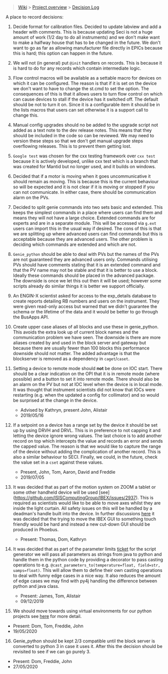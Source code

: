 > [Wiki](Home) > [Project overview](Project-overview) > [Decision Log](Decision-Log)

A place to record decisions:

1. Decide format for calibration files. Decided to update labview and add a header with comments. This is because updating Seci is not a huge amount of work (1/2 day to do all instruments) and we don't make want to make a halfway house that has to be changed in the future. We don't want to go as far as allowing manufacturer file directly in EPICs because this is hard; this option can happen in the future.

2. We will not (in general) put `@init` handlers on records. This is because it is hard to do for any records which contain intermediate logic.

3. Flow control macros will be available as a settable macro for devices on which it can be configured. The reason is that if it is set on the device we don't want to have to change the st.cmd to set the option. The consequences of this is that it allows users to turn flow control on which can cause devices to stall if the device has it switched off. The default should be not to turn it on. Since it is a configurable item it should be in the lists macros that users can set otherwise it is a support call to change this.

4. Manual config upgrades should no be added to the upgrade script not added as a text note to the dev release notes. This means that they should be included in the code so can be reviewed. We may need to version these steps so that we don't get manual upgrade steps overflowing releases. This is to prevent them getting lost.

5. `Google test` was chosen for the cxx testing framework over `cxx test` because it is actively developed, unlike cxx test which is a branch that was created for Mantid but no longer used, and it builds on windows.

6. Decided that if a motor is moving when it goes uncommunicative it should remain as moving. This is because this is the current behaviour so will be expected and it is not clear if it is moving or stopped if you can not communicate. In either case, there should be communication alarm on the PVs.

7. Decided to split genie commands into two sets basic and extended. This keeps the simplest commands in a place where users can find them and means they will not have a large choice. Extended commands are for experts and are in a separate module. This will be accessed via `g.ext` users can import this in the usual way if desired. The cons of this is that we are splitting up where advanced users can find commands but this is acceptable because they are advanced users. The other problem is deciding which commands are extended and which are not.

8. `Genie_python` should be able to deal with PVs but the names of the PVs are not guaranteed they are advanced users only. Commands utilising PVs should have comments stating that it is an extended command and that the PV name may not be stable and that it is better to use a block. Ideally these commands should be placed in the advanced package. The downside is once we let this out then it will be used; however some scripts already do similar things it is better we support officially.

9. An ENGIN-X scientist asked for access to the exp_details database to create reports detailing RB numbers and users on the instrument. They were given read-only access but warned that we didn't guarantee the schema or the lifetime of the data and it would be better to go through the BusApps API.

10. Create upper case aliases of all blocks and use these in genie_python. This avoids the extra look up of current block names and the communication problem we have seen. The downside is there are more aliases created by and used in the block server and gateway but because there are usually fewer than 100 blocks this performance downside should not matter. The added advantage is that the blockserver is removed as a dependency in `caget`/`caset`.

11. Setting a device to remote mode should **not** be done on IOC start. There should be a clear indication on the OPI that it is in remote mode (where possible) and a button to set it into remote mode. There should also be an alarm on the PV but not at IOC level when the device is in local mode. It was thought that instrument scientists did not know that IOCs were restarting (e.g. when the updated a config for collimator) and so would be surprised at the change in the device.
    - Advised by Kathryn, present John, Alistair
    - 2019/05/16

12. If a setpoint on a device has a range set by the device it should be set up by using DRVH and DRVL. This is in preference to not capping it and letting the device ignore wrong values. The last choice is to add another record on top which intercepts the value and records an error and sends the capped value. The reason is that we would like to capture the range of the device without adding the complication of another record. This is also a similar behaviour to SECI. Finally, we could, in the future, check the value set in a `cset` against these values.
    - Present, John, Tom, Aaron, David and Freddie
    - 2019/07/05

13. It was decided that as part of the motion system on ZOOM a tablet or some other handheld device will be used [see] (https://github.com/ISISComputingGroup/IBEX/issues/2937). This is required as scientists would like to be able to move axes whilst they are inside the light curtain. All safety issues on this will be handled by a deadman's handle built into the device. In further discussions [here](https://github.com/ISISComputingGroup/IBEX/issues/4238) it was decided that the trying to move the IBEX GUI to something touch friendly would be hard and instead a new cut-down GUI should be produced in Phoebus.
    - Present: Thomas, Dom, Kathryn

14. It was decided that as part of the parameter limits [ticket](https://github.com/ISISComputingGroup/IBEX/issues/4168) for the script generator we will pass all parameters as strings from java to python and handle them in the python code by providing a decorator to pass casting operations to e.g. `@cast_parameters_to(temperature=float, field=str, uamps=float)`. This will allow them to define their own casting operations to deal with funny edge cases in a nice way. It also reduces the amount of edge cases we may find with py4j handling the difference between python and java class.
    - Present: James, Tom, Alistair
    - 09/12/2019

15. We should move towards using virtual environments for our python projects see [here](Python-dependencies) for more detail.
   - Present: Dom, Tom, Freddie, John
   - 19/05/2020

16. Genie_python should be kept 2/3 compatible until the block server is converted to python 3 in case it uses it. After this the decision should be revisited to see if we can go purely 3.
   - Present: Dom, Freddie, John
   - 27/05/2020
